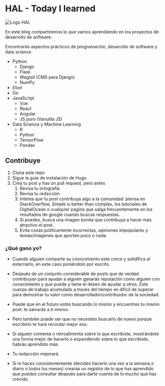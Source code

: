 # HAL - Today I learned

![Logo HAL](https://res.cloudinary.com/hectorip/image/upload/v1569905724/hal_orange_ky85bn.png)

En este blog compartiremos lo que vamos aprendiendo en los proyectos de desarrollo de software.

Encontrarás aspectos prácticos de programación, desarrollo de software y data science.

- Python
    - Django
    - Flask
    - Wagtail (CMS para Django)
    - NumPy
- Elixir
- Go
- JavaScript
    - Vue
    - React
    - Angular
    - JS puro (Vanuilla JS)
- Data Science y Machine Learning
    - R
    - Python
    - TensorFlow
    - Pandas


## Contribuye

1. Clona este repo
2. Sigue la guía de instalación de Hugo
3. Crea tu post y has un pull request, pero antes
    1. Revisa tu ortografía
    2. Revisa tu redacción
    3. Intenta que tu post contribuya algo a la comunidad: piensa en StackOverflow, Simple is better than complex, los tutoriales de DigitalOcean o cualquier página que salga frecuentemente en los resultados de google cuando buscas respuestas.
    4. Si puedes, busca una imagen bonita que contribuya a hacer más atractivo el post.
    5. Evita cosas políticamente incorrectas, opiniones impopulares y temas/imágenes que aporten poco o nada.

### ¿Qué gano yo?

- Cuando alguien comparte su conocimiento este crece y solidifica al externarlo, en este caso poniéndolo por escrito.

- Después de un conjunto considerable de posts que de verdad contribuyan para ayudar a alguien ganarás reputación como alguien con conocimiento y que puede y tiene el deseo de ayudar a otros. Este cuerpo de trabajo acumulado a través del tiempo es difícil de superar para demostrar tu valor como desarrollador/contribuidor de la sociedad.

- Puede que en el futuro estés buscando lo mismo y encuentres tu mismo post: te salvarás a ti mismo.

- Pero también puede ser que no necesites buscarlo de nuevo porque escribirlo te hará recordar mejor eso.

- Si alguien comenta o retroalimenta sobre lo que escribiste, mostrándote una forma mejor de hacerlo o expandiendo sobre lo que escribiste, habrás aprendido más.

- Tu redacción mejorará.

- Si lo haces consistentemente (decides hacerlo una vez a la semana o diario o todos los meses) crearás un registro de  lo que has aprendido que puedes consultar después para darte cuenta de lo mucho que has crecido.